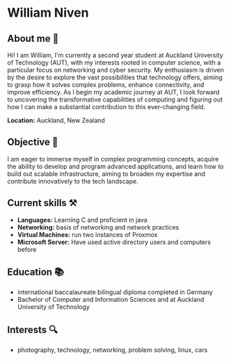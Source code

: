 # William Niven

## About me 👋
Hi! I am William, I'm currently a second year student at Auckland University of Technology (AUT), with my interests rooted in computer science, with a particular focus on networking and cyber security. My enthusiasm is driven by the desire to explore the vast possibilities that technology offers, aiming to grasp how it solves complex problems, enhance connectivity, and improve efficiency. As I begin my academic journey at AUT, I look forward to uncovering the transformative capabilities of computing and figuring out how I can make a substantial contribution to this ever-changing field.

**Location:** Auckland, New Zealand

## Objective 🎯
I am eager to immerse myself in complex programming concepts, acquire the ability to develop and program advanced applications, and learn how to build out scalable infrastructure, aiming to broaden my expertise and contribute innovatively to the tech landscape.

## Current skills ⚒️
- **Languages:** Learning C and proficient in java
- **Networking:** basis of networking and network practices
- **Virtual Machines:** run two instances of Proxmox 
- **Microsoft Server:** Have used active directory users and computers before

## Education 📚
- international baccalaureate bilingual diploma completed in Germany
- Bachelor of Computer and Information Sciences and at Auckland University of Technology

## Interests 🔍
- photography, technology, networking, problem solving, linux, cars

